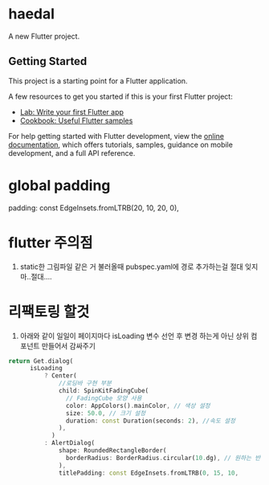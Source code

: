 # haedal

A new Flutter project.

## Getting Started

This project is a starting point for a Flutter application.

A few resources to get you started if this is your first Flutter project:

- [Lab: Write your first Flutter app](https://docs.flutter.dev/get-started/codelab)
- [Cookbook: Useful Flutter samples](https://docs.flutter.dev/cookbook)

For help getting started with Flutter development, view the
[online documentation](https://docs.flutter.dev/), which offers tutorials,
samples, guidance on mobile development, and a full API reference.

# global padding

padding:
const EdgeInsets.fromLTRB(20, 10, 20, 0),

# flutter 주의점

1. static한 그림파일 같은 거 불러올때 pubspec.yaml에 경로 추가하는걸 절대 잊지마..절대....



# 리팩토링 할것
1. 아래와 같이 일일이 페이지마다 isLoading 변수 선언 후 변경 하는게 아닌 상위 컴포넌트 만들어서 감싸주기
```dart
return Get.dialog(
      isLoading
          ? Center(
              //로딩바 구현 부분
              child: SpinKitFadingCube(
                // FadingCube 모양 사용
                color: AppColors().mainColor, // 색상 설정
                size: 50.0, // 크기 설정
                duration: const Duration(seconds: 2), //속도 설정
              ),
            )
          : AlertDialog(
              shape: RoundedRectangleBorder(
                borderRadius: BorderRadius.circular(10.dg), // 원하는 반경으로 설정
              ),
              titlePadding: const EdgeInsets.fromLTRB(0, 15, 10,
```